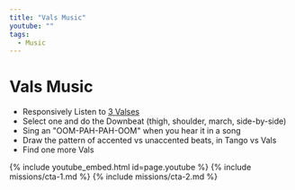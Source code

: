 ```yaml
---
title: "Vals Music"
youtube: ""
tags:
  - Music
---
```


# Vals Music #

* Responsively Listen to [3 Valses](https://open.spotify.com/user/tangohatchery/playlist/1wgKynVUKPwKXXDf1mBqV4)
* Select one and do the Downbeat (thigh, shoulder, march, side-by-side)
* Sing an "OOM-PAH-PAH-OOM" when you hear it in a song
* Draw the pattern of accented vs unaccented beats, in Tango vs Vals
* Find one more Vals

{% include youtube_embed.html id=page.youtube %}
{% include missions/cta-1.md %}
{% include missions/cta-2.md %}
